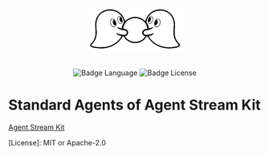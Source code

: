 <div align="center">

<img alt="Agent Stream Kit" width="190" height="90" src="https://github.com/stn/agent-stream-kit/blob/main/docs/img/ask_title.png?raw=true">

<br>
<br>

![Badge Language] 
![Badge License]

</div>

# Standard Agents of Agent Stream Kit

[Agent Stream Kit](https://github.com/stn/agent-stream-kit)


<!----------------------------------------------------------------------------->

[License]: MIT or Apache-2.0

<!----------------------------------{ Badges }--------------------------------->

[Badge Language]: https://img.shields.io/github/languages/top/stn/agent-stream-kit
[Badge License]: https://img.shields.io/badge/license-Apache--2.0_OR_MIT-blue
